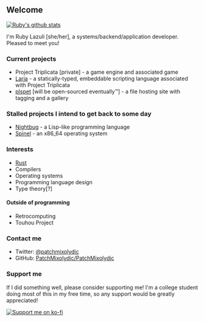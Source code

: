 ## Welcome

[![Ruby's github stats](https://github-readme-stats.vercel.app/api?username=patchmixolydic)](https://github.com/anuraghazra/github-readme-stats)

I'm Ruby Lazuli \[she/her], a systems/backend/application developer. Pleased to meet you!

### Current projects
* Project Triplicata \[private] - a game engine and associated game
* [Laria](https://github.com/PatchMixolydic/laria) - a statically-typed, embeddable scripting language associated with Project Triplicata
* [plspet](https://pls.pet) \[will be open-sourced eventually™] - a file hosting site with tagging and a gallery

### Stalled projects I intend to get back to some day
* [Nightbug](https://github.com/PatchMixolydic/nightbug) - a Lisp-like programming language
* [Spinel](https://github.com/PatchMixolydic/spinel) - an x86_64 operating system

### Interests
* [Rust](https://rust-lang.org)
* Compilers
* Operating systems
* Programming language design
* Type theory\[?]

#### Outside of programming
* Retrocomputing
* Touhou Project

### Contact me
* Twitter: [@patchmixolydic](https://twitter.com/patchmixolydic)
* GitHub: [PatchMixolydic/PatchMixolydic](https://github.com/PatchMixolydic/PatchMixolydic/issues)

### Support me
If I did something well, please consider supporting me! I'm a college student doing most of this in my
free time, so any support would be greatly appreciated!

[![Support me on ko-fi](https://www.ko-fi.com/img/githubbutton_sm.svg)](https://ko-fi.com/J3J329CNL)

<!--
**PatchMixolydic/PatchMixolydic** is a ✨ _special_ ✨ repository because its `README.md` (this file) appears on your GitHub profile.

Here are some ideas to get you started:

- 🔭 I’m currently working on ...
- 🌱 I’m currently learning ...
- 👯 I’m looking to collaborate on ...
- 🤔 I’m looking for help with ...
- 💬 Ask me about ...
- 📫 How to reach me: ...
- 😄 Pronouns: ...
- ⚡ Fun fact: ...
-->

